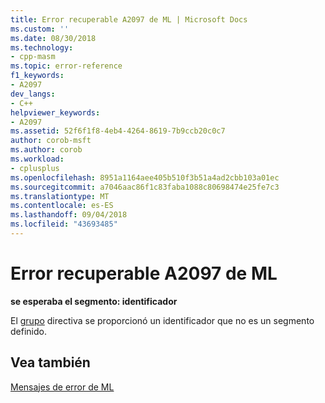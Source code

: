 ```yaml
---
title: Error recuperable A2097 de ML | Microsoft Docs
ms.custom: ''
ms.date: 08/30/2018
ms.technology:
- cpp-masm
ms.topic: error-reference
f1_keywords:
- A2097
dev_langs:
- C++
helpviewer_keywords:
- A2097
ms.assetid: 52f6f1f8-4eb4-4264-8619-7b9ccb20c0c7
author: corob-msft
ms.author: corob
ms.workload:
- cplusplus
ms.openlocfilehash: 8951a1164aee405b510f3b51a4ad2cbb103a01ec
ms.sourcegitcommit: a7046aac86f1c83faba1088c80698474e25fe7c3
ms.translationtype: MT
ms.contentlocale: es-ES
ms.lasthandoff: 09/04/2018
ms.locfileid: "43693485"
---
```

# <a name="ml-nonfatal-error-a2097"></a>Error recuperable A2097 de ML

**se esperaba el segmento: identificador**

El [grupo](../../assembler/masm/group.md) directiva se proporcionó un identificador que no es un segmento definido.

## <a name="see-also"></a>Vea también

[Mensajes de error de ML](../../assembler/masm/ml-error-messages.md)<br/>